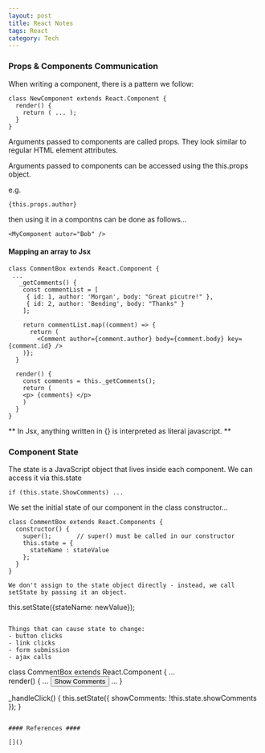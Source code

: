 ```yaml
---
layout: post
title: React Notes
tags: React
category: Tech
---
```


### Props & Components Communication ###

When writing a component, there is a pattern we follow:

~~~
class NewComponent extends React.Component {
  render() {
    return ( ... );
  }
}
~~~

Arguments passed to components are called props. They look similar to regular HTML element attributes.

Arguments passed to components can be accessed using the this.props object.

e.g.

~~~
{this.props.author}
~~~

then using it in a compontns can be done as follows...

~~~
<MyComponent autor="Bob" />
~~~

#### Mapping an array to Jsx ####

~~~
class CommentBox extends React.Component {
 ...
   _getComments() {
    const commentList = [
     { id: 1, author: 'Morgan', body: "Great picutre!" },
     { id: 2, author: 'Bending', body: "Thanks" }
    ];

    return commentList.map((comment) => {
      return (
        <Comment author={comment.author} body={comment.body} key={comment.id} />
    )};
  }

  render() {
    const comments = this._getComments();
    return (
	<p> {comments} </p>
    )
  }
}
~~~

** In Jsx, anything written in {} is interpreted as literal javascript. **

### Component State ###

The state is a JavaScript object that lives inside each component. We can access it via this.state

~~~
if (this.state.ShowComments) ...
~~~

We set the initial state of our component in the class constructor...

~~~
class CommentBox extends React.Components {
  constructor() {
    super();       // super() must be called in our constructor
    this.state = {
      stateName : stateValue
    };
  }
}

We don't assign to the state object directly - instead, we call setState by passing it an object.

~~~
this.setState({stateName: newValue});
~~~

Things that can cause state to change:
- button clicks  
- link clicks  
- form submission  
- ajax calls  

~~~
class CommentBox extends React.Component { ...  
  render() {
   ...
   <button onClick={this._handleClick.bind(this)}> Show Comments</button>
   ...
  }

  _handleClick() {
    this.setState({ 
      showComments: !this.state.showComments
    }); 
  }
~~~

#### References ####

[]()  
